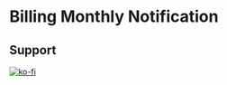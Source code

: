 # Billing Monthly Notification

## Support

[![ko-fi](https://ko-fi.com/img/githubbutton_sm.svg)](https://ko-fi.com/F1F21LCOB)
